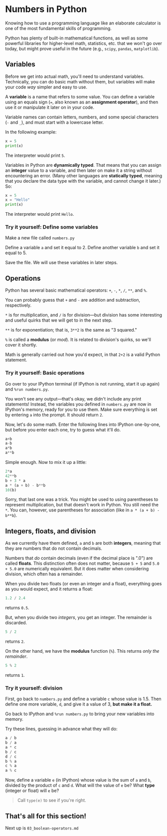 # Numbers in Python

Knowing how to use a programming language like an elaborate calculator is one of the most fundamental skills of programming.

Python has plenty of built-in mathematical functions, as well as some powerful libraries for higher-level math, statistics, etc. that we won't go over today, but might prove useful in the future (e.g., `scipy`, `pandas`, `matplotlib`).

## Variables

Before we get into actual math, you'll need to understand variables. Technically, you can do basic math without them, but variables will make your code *way* simpler and easy to use.

A **variable** is a name that refers to some value. You can define a variable using an equals sign (`=`, also known as an **assignment operator**), and then use it or manipulate it later on in your code.

Variable names can contain letters, numbers, and some special characters (`-` and `_`), and must start with a lowercase letter.

In the following example:

```python
x = 5
print(x)
```

The interpreter would print `5`.

Variables in Python are **dynamically typed**. That means that you can assign an **integer** value to a variable, and then later on make it a string without encountering an error. (Many other languages are **statically typed**, meaning that you declare the data type with the variable, and cannot change it later.) So:

```python
x = 5
x = "Hello"
print(x)
```

The interpreter would print `Hello`.

### Try it yourself: Define some variables

Make a new file called `numbers.py`

Define a variable `a` and set it equal to 2.
Define another variable `b` and set it equal to 5.

Save the file. We will use these variables in later steps.

## Operations

Python has several basic mathematical operators: `+`, `-`, `*`, `/`, `**`, and `%`.

You can probably guess that `+` and `-` are addition and subtraction, respectively.

`*` is for multiplication, and `/` is for division—but division has some interesting and useful quirks that we will get to in the next step.

`**` is for exponentiation; that is, `3**2` is the same as "3 squared."

`%` is called a **modulus** (or *mod*). It is related to division's quirks, so we'll cover it shortly.

Math is generally carried out how you'd expect, in that `2+2` is a valid Python statement.

### Try it yourself: Basic operations

Go over to your IPython terminal (if IPython is not running, start it up again) and `%run numbers.py`.

You won't see any output—that's okay, we didn't include any print statements! Instead, the variables you defined in `numbers.py` are now in IPython's memory, ready for you to use them. Make sure everything is set by entering `a` into the prompt. It should return `2`.

Now, let's do some math. Enter the following lines into IPython one-by-one, but before you enter each one, try to guess what it'll do.

```python
a+b
a-b
a*b
a**b
```

Simple enough. Now to mix it up a little:

```python
2*a
42**b
b + 3 * a
a * (a + b) - b**b
10(b)
```

Sorry, that last one was a trick. You might be used to using parentheses to represent multiplication, but that doesn't work in Python. You still need the `*`. You can, however, use parentheses for association (like in `a * (a + b) - b**b`).

## Integers, floats, and division

As we currently have them defined, `a` and `b` are both **integers**, meaning that they are numbers that do not contain decimals.

Numbers that *do* contain decimals (even if the decimal place is ".0") are called **floats**. This distinction often does not matter, because `5 + 5` and `5.0 + 5.0` are numerically equivalent. But it does matter when considering division, which often has a remainder.

When you divide two floats (or even an integer and a float), everything goes as you would expect, and it returns a float:

```python
1.2 / 2.4
```

returns `0.5`.

But, when you divide two *integers*, you get an integer. The remainder is discarded.

```python
5 / 2
```

returns `2`.

On the other hand, we have the **modulus** function (`%`). This returns *only the remainder*.

```python
5 % 2
```

returns `1`.

### Try it yourself: division

First, go back to `numbers.py` and define a variable `c` whose value is 1.5. Then define one more variable, `d`, and give it a value of 3, **but make it a float.**

Go back to IPython and `%run numbers.py` to bring your new variables into memory.

Try these lines, guessing in advance what they will do:

```python
a / b
b / a
a * c
b / c
d / c
b % a
c % a  
a % c
```

Now, define a variable `e` (in IPython) whose value is the sum of `a` and `b`, divided by the product of `c` and `d`. What will the value of `e` be? What **type** (integer or float) will `e` be?

> Call `type(e)` to see if you're right.

## That's all for this section!

Next up is `03_boolean-operators.md`
